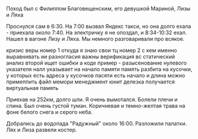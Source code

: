 Поход был с Филиппом Благовещенским, его девушкой Мариной, Лизы и Ляха


Проснулся сам в 6:30. На 7:00 вызвал Яндекс такси, но она долго ехала - приехала около 7:40. На электричку я не опоздал, и 8:34-10:32 ехал. Нашел в вагоне Лизу и Ляха. Мы немного разговаривали про всякое.

кризис веры номер 1
	откуда я знаю свои тц
номер 2 
	с кем именно выравнивать ии
разногласия важны
верификация вс статический анализ
	второй ищет ошибки а коде
	пример - разысенование нулевого указателя
	налл указывает на начало памяти
	память разбита на кусочки, у которых есть адреса
	у кусочков пасяти есть начало и длина
	можно примеппить файл
	мемори менеджмент юнит делезка
		получается виртуальная память
		
Приехав на 252км, долго шли. Я очень вымотался. Болели плечи и спина. Был очень густой туман. Коричневая и темно-желтая трава на фоне белого снега и серого неба.

Добрались до водопада "Радужный" около 16:00. Разложили палатки. Лях и Лиза развели костер.